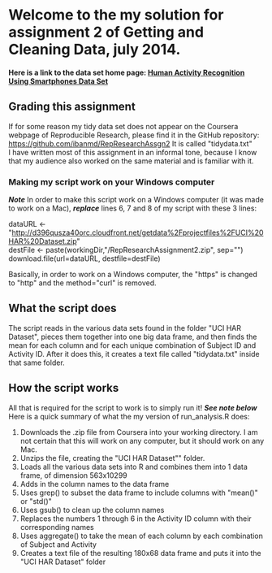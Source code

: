 # Welcome to the my solution for assignment 2 of Getting and Cleaning Data, july 2014.

#### Here is a link to the data set home page: [Human Activity Recognition Using Smartphones Data Set](http://archive.ics.uci.edu/ml/datasets/Human+Activity+Recognition+Using+Smartphones)

## Grading this assignment
If for some reason my tidy data set does not appear on the Coursera webpage of Reproducible Research, please find it in the GitHub repository: https://github.com/ibanmd/RepResearchAssgn2  It is called "tidydata.txt"   
I have written most of this assignment in an informal tone, because I know that my audience also worked on the same material and is familiar with it.

### Making my script work on your Windows computer  
***Note*** In order to make this script work on a Windows computer (it was made to work on a Mac), ***replace*** lines 6, 7 and 8 of my script with these 3 lines:

dataURL <- "http://d396qusza40orc.cloudfront.net/getdata%2Fprojectfiles%2FUCI%20HAR%20Dataset.zip"   
destFile <- paste(workingDir,"/RepResearchAssignment2.zip", sep="")    
download.file(url=dataURL, destfile=destFile)    

Basically, in order to work on a Windows computer, the "https" is changed to "http" and the method="curl" is removed.

## What the script does
The script reads in the various data sets found in the folder "UCI HAR Dataset", pieces them together into one big data frame, and then finds the mean for each column and for each unique combination of Subject ID and Activity ID. After it does this, it creates a text file called "tidydata.txt" inside that same folder.

## How the script works
All that is required for the script to work is to simply run it! ***See note below***  Here is a quick summary of what the my version of run_analysis.R does:  

1. Downloads the .zip file from Coursera into your working directory.  I am not certain that this will work on any computer, but it should work on any Mac.
2. Unzips the file, creating the "UCI HAR Dataset"" folder.
3. Loads all the various data sets into R and combines them into 1 data frame, of dimension 563x10299
4. Adds in the column names to the data frame
5. Uses grep() to subset the data frame to include columns with "mean()" or "std()"
6. Uses gsub() to clean up the column names
7. Replaces the numbers 1 through 6 in the Activity ID column with their corresponding names
8. Uses aggregate() to take the mean of each column by each combination of Subject and Activity
9. Creates a text file of the resulting 180x68 data frame and puts it into the "UCI HAR Dataset" folder


